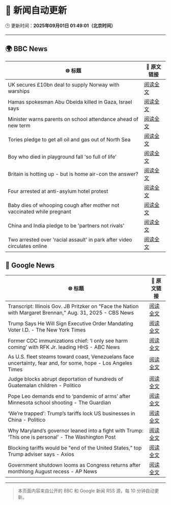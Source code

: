 # 🧠 新闻自动更新

🕒 更新时间：**2025年09月01日 01:49:01（北京时间）**

---

## 🌍 BBC News

| 🌐 标题 | 🔗 原文链接 |
|--------|-------------|
| UK secures £10bn deal to supply Norway with warships | [阅读全文](https://www.bbc.com/news/articles/cr5rgdpvn63o?at_medium=RSS&at_campaign=rss) |
| Hamas spokesman Abu Obeida killed in Gaza, Israel says | [阅读全文](https://www.bbc.com/news/articles/cm214r5rd29o?at_medium=RSS&at_campaign=rss) |
| Minister warns parents on school attendance ahead of new term | [阅读全文](https://www.bbc.com/news/articles/cg7jk3rr225o?at_medium=RSS&at_campaign=rss) |
| Tories pledge to get all oil and gas out of North Sea | [阅读全文](https://www.bbc.com/news/articles/cp890n51684o?at_medium=RSS&at_campaign=rss) |
| Boy who died in playground fall 'so full of life' | [阅读全文](https://www.bbc.com/news/articles/cg4x6re1zwro?at_medium=RSS&at_campaign=rss) |
| Britain is hotting up - but is home air-con the answer? | [阅读全文](https://www.bbc.com/news/articles/c5yl5v4elgno?at_medium=RSS&at_campaign=rss) |
| Four arrested at anti-asylum hotel protest | [阅读全文](https://www.bbc.com/news/articles/cvg424ggpw7o?at_medium=RSS&at_campaign=rss) |
| Baby dies of whooping cough after mother not vaccinated while pregnant | [阅读全文](https://www.bbc.com/news/articles/cx2xe5l4mn5o?at_medium=RSS&at_campaign=rss) |
| China and India pledge to be 'partners not rivals' | [阅读全文](https://www.bbc.com/news/articles/clyrwv0egzro?at_medium=RSS&at_campaign=rss) |
| Two arrested over 'racial assault' in park after video circulates online | [阅读全文](https://www.bbc.com/news/articles/cx27xj85y5lo?at_medium=RSS&at_campaign=rss) |

## 📰 Google News

| 🌐 标题 | 🔗 原文链接 |
|--------|-------------|
| Transcript: Illinois Gov. JB Pritzker on "Face the Nation with Margaret Brennan," Aug. 31, 2025 - CBS News | [阅读全文](https://news.google.com/rss/articles/CBMiqgFBVV95cUxNQ0tRU3JXVU9INHVIVV9UOUxTRHhhMFRROWo5bUZUVGdUVk5zaXg1Zy1GS0QwcEJCTTJTQVdJZ1FGMzhoMW5MYUd1TWc3ZllTQTl0OTVFMHlBUkxTMlFmMmdXa0JpRHR3V3pZNjRUcXY0dkIwazhkYkpiNzdiMENiaGtOMGlqajhNZUJlemVVWkFWbkRlajJUVU5BMVRJY0xjOS1jc24zX1hxZ9IBrwFBVV95cUxPUjlZSDdxWGZFRzBoNjBsYnppTmc5aGZWRUZBOVc3bThpaFNFWTdtR25TQXl1aHI3UGZSVEQxbG5BejVuOU8zck1ZZFF4MnBlY0g1ZUMtS2FDWVhHcV9yVDlmc1Z0eDhqVUF2RDRvN0wyZmV6aXlURFk1Wk14ajJSSFdneGV0bXZVU1Z3THVUVmFaUWlfWlpLOGM4UzRkNHpfWnRWb1M5UW5uYkQwRnBz?oc=5) |
| Trump Says He Will Sign Executive Order Mandating Voter I.D. - The New York Times | [阅读全文](https://news.google.com/rss/articles/CBMiigFBVV95cUxNTVNCZFFBdXhyUVRQcW01NXQzODZhRGpYT3d4eGNrUkFzR0dwWDA1cC1zWUJ0QWM1T3lJLWs4Q3Myb3dMWUdqSnNfSGItdjhKUDZFWlEzQmZaMFNhcUJvQlpVYnRBVGpfUU96SFhjQmhEYlFoMkd3ZWM5eFVnV3BDSm91UGlkRXp1UGc?oc=5) |
| Former CDC immunizations chief: ‘I only see harm coming’ with RFK Jr. leading HHS - ABC News | [阅读全文](https://news.google.com/rss/articles/CBMiogFBVV95cUxNWU9sb0tLTHBaeDlsNHVEaFlmaXUtSDFkcW1OQlpiWEJ4emtLanV5R1FSd3Y0WFhpdy1sRVNUREVYZmh2cmlKMGVhWUllUS1SRWlaZElDOTBoeVMxaUh3aHF2emVsdEJnZ3ZZLVNST3JjQzVMeTJDU3ZTZlhfTUl1VVJ6cGphdGw2Tzh0WVRZQWRWcmdETVBnbl8ybXFUWUNmaEHSAacBQVVfeXFMTVMwRVNEYTNhU2VFUW5CMHNNekgwRGtBdUpJamhZd2s5eWN5cFlOR3U4UUZvRzczQmpub1ByZC1TejFBNzhqaDUxVFFGT1RSd1JYU0V3amNGLTRZZ1A2aVJDTFBBdkFZdk96d3l3NTdzZ0diMEZQd2dpZmQ1MHUzbHBQbTZqZV91NlpxMmpURDh6aE44ckIwa3RPZGxOZnczbmVpVFJnNVE?oc=5) |
| As U.S. fleet steams toward coast, Venezuelans face uncertainty, fear and, for some, hope - Los Angeles Times | [阅读全文](https://news.google.com/rss/articles/CBMi0gFBVV95cUxQNlFIYkVnRzFwUHVIWDV0ZWFLY2ZGYXdST0tRYXZUanZ4TmNjNDY1V0dLZnVOMHZKdHJEaXp1dG9GWC1uWkc2bmpuRElDZ0I4ZWh1VnZsMmdNYThBY3ZXQjNYUGlOVVE3d0hvZGpKTDM0WHowRXFyMEJOQkhDd0FXVVZkREZVUjZpVXVPYzJFZlFFQ0RRdEdKQ20wNE90QWpTUk5oNVV5SXdjS3o0WHVFaF9QaVpHNzhSN3J6czJvS2hIRVg4a21RNGhmOFI0bWhDanc?oc=5) |
| Judge blocks abrupt deportation of hundreds of Guatemalan children - Politico | [阅读全文](https://news.google.com/rss/articles/CBMimgFBVV95cUxQQnJVQ29pYU1wMEhEeVU2Mmk2TEZoY2tqd2N1SDRCQzQ1b2U0cHRIa2owY3l5eU9VSkdtMFdkb1BTcy1DNGY4b3FzMmMzVDlZM2JYNWZ2WFAzcjJHSUhianhjUnc0bVQtNWw1YzI5SHF1aDVsRDBkNkZVejUzdjc4OENGTENvRkEyRFFrRkhlalctazVtUEZFcnNR?oc=5) |
| Pope Leo demands end to ‘pandemic of arms’ after Minnesota school shooting - The Guardian | [阅读全文](https://news.google.com/rss/articles/CBMiigFBVV95cUxORlg2MVZTUHZkVDZLeG94bUVtX3dOLU83ajMyRnM1bDBDY3JXREVlcFpuN00xU2FaOHV5TlhOYTBhR2psQU1SR05Nbl9zSkI1MmxDUVRtMnJNdFRNRUxUREg0dS1BZ1RSQ0RVNVI1amJtOHk2NnM0OW4xMUJsZmxDLXliQnNoRnJLdWc?oc=5) |
| ‘We’re trapped’: Trump’s tariffs lock US businesses in China - Politico | [阅读全文](https://news.google.com/rss/articles/CBMiqAFBVV95cUxPcmloNGNRcnQ4MTRKNjZKQ3loVmJRSUdKQ0V5aFIxVlZVZGtQLWFqaVdsZFRPWlRucTdSTF9sVV9TdHRIaDRlNHZGdXRhU1FXalpOdm5HcUZKUUZWbzZIWWhhWmppQjNVZXY1OEEzZHNaSjZPX1drckRrUzJmazFnQzdPRzZYTlJqTkxyTE1zRmw4RVdLQmppYk1KRnRwQk4wUGhMMm9oc20?oc=5) |
| Why Maryland’s governor leaned into a fight with Trump: ‘This one is personal’ - The Washington Post | [阅读全文](https://news.google.com/rss/articles/CBMimAFBVV95cUxPUEZNb2wzLUJPb3NNQmVtQ0otc3JnbHlXNFNqU3cxSHcxeXdTYTI0dFE2YjlNRlE4NmVlR3VNQjdoUHVMVlY1YmMwOEYzUXo3Zi1neVhUOUtobUVxZ0JHRU53b3E3emxyXzNSVHdZVDRUbjQyVzd2UlZBOFRBNm1qNlpDRlQzMUV4dEN6cEZ5anp2OXJXQWFlaw?oc=5) |
| Blocking tariffs would be "end of the United States," top Trump adviser says - Axios | [阅读全文](https://news.google.com/rss/articles/CBMibEFVX3lxTE56VXlPeFpocjN5d1Z1VThKUF9oY3RQOVRNQWQ5RlgxWWdaOTBMbWY2Yjd1WTFvTG5CX2ZXUHc3NzlvYnIxbzBjdWZ1aWxOMXlZNzJGV2VnbnhFMjM4Z1Z4ZXFyTmVMZWViSEE4cQ?oc=5) |
| Government shutdown looms as Congress returns after monthlong August recess - AP News | [阅读全文](https://news.google.com/rss/articles/CBMingFBVV95cUxQYWhlNENqeVJwUUdoUFNkZEpzSjZSdzZManFVSHBiTnFBYkhvT25LU1o1aV82S0dzTE90cl9NSW9YZEZETjhNdElDZTZ6Q3hKTjlZUVVQZUxCdDREbXhQSFpCdHR5SHV3MDB0cUdWbjNLc3UtQ2VUbDg3NllET0c0cVFJVmxFX09CbkhwUV9uazlQeFZneFdNcGluYml3QQ?oc=5) |

---
> 本页面内容来自公开的 BBC 和 Google 新闻 RSS 源，每 10 分钟自动更新。